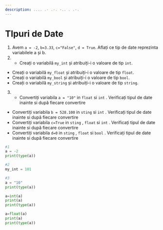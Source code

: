 ```yaml
---
description: .... .- .-. -.. . .-.
---
```


# TIpuri de Date

1. Avem `a = -2`, `b=3.33`, `c="False"`, `d = True`. Aflați ce tip de date reprezinta variabilele a și b.
2.  * Creați o variabilă `my_int` și atribuiți-i o valoare de tip `int`.
   * Creați o variabilă `my_float` și atribuiți-i o valoare de tip `float`.
   * Creați o variabilă `my_bool` și atribuiți-i o valoare de tip `bool`.
   * Creați o variabilă `my_string` și atribuiți-i o valoare de tip `string`.
3.  * Convertiți variabila `a = "10"` in `float`   si `int`  .   Verificați tipul de date inainte si după fiecare convertire
   * Convertiți variabila `b = 528.100` in `sting`   si `int`  .   Verificați tipul de date inainte si după fiecare convertire
   * Convertiți variabila `c=True` in `sting` , `float`  si `int`  .   Verificați tipul de date inainte si după fiecare convertire
   * Convertiți variabila `d=0` in `sting` , `float`  si `bool`  .   Verificați tipul de date inainte si după fiecare convertire

```python
#1
a = -2
print(type(a))

#2 
my_int = 101

#3
a = "10"
print(type(a))

a=int(a)
print(a)
print(type(a))

a=float(a)
print(a)
print(type(a))
```

